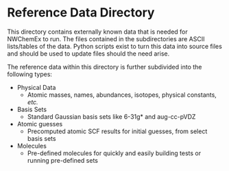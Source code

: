 <!--
  ~ Copyright 2022 NWChemEx-Project
  ~
  ~ Licensed under the Apache License, Version 2.0 (the "License");
  ~ you may not use this file except in compliance with the License.
  ~ You may obtain a copy of the License at
  ~
  ~ http://www.apache.org/licenses/LICENSE-2.0
  ~
  ~ Unless required by applicable law or agreed to in writing, software
  ~ distributed under the License is distributed on an "AS IS" BASIS,
  ~ WITHOUT WARRANTIES OR CONDITIONS OF ANY KIND, either express or implied.
  ~ See the License for the specific language governing permissions and
  ~ limitations under the License.
-->

Reference Data Directory
========================

This directory contains externally known data that is needed for NWChemEx to
run.  The files contained in the subdirectories are ASCII lists/tables of the
data.  Python scripts exist to turn this data into source files and should be
used to update files should the need arise.

The reference data within this directory is further subdivided into the 
following types:

- Physical Data
  - Atomic masses, names, abundances, isotopes, physical constants, *etc.*
- Basis Sets
  - Standard Gaussian basis sets like 6-31g* and aug-cc-pVDZ
- Atomic guesses
  - Precomputed atomic SCF results for initial guesses, from select basis sets
- Molecules
  - Pre-defined molecules for quickly and easily building tests or running 
  pre-defined sets
      
    
